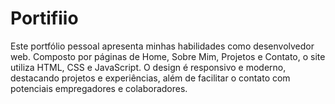 # Portifiio
Este portfólio pessoal apresenta minhas habilidades como desenvolvedor web. Composto por páginas de Home, Sobre Mim, Projetos e Contato, o site utiliza HTML, CSS e JavaScript. O design é responsivo e moderno, destacando projetos e experiências, além de facilitar o contato com potenciais empregadores e colaboradores.
